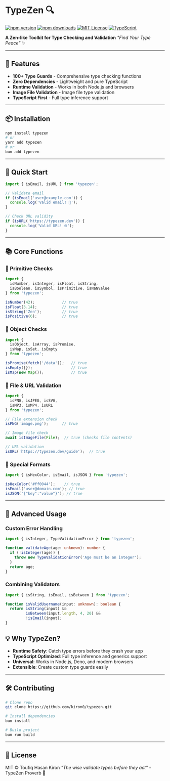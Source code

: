 # TypeZen 🔍

[![npm version](https://img.shields.io/npm/v/typezen.svg?style=flat-square)](https://www.npmjs.com/package/typezen)
[![npm downloads](https://img.shields.io/npm/dm/typezen.svg?style=flat-square)](https://www.npmjs.com/package/typezen)
[![MIT License](https://img.shields.io/badge/license-MIT-blue.svg?style=flat-square)](LICENSE)
[![TypeScript](https://img.shields.io/badge/%3C%2F%3E-TypeScript-%230074c1.svg?style=flat-square)](https://www.typescriptlang.org/)

**A Zen-like Toolkit for Type Checking and Validation**
*"Find Your Type Peace"* ✨

---

## 🌟 Features

- **100+ Type Guards** - Comprehensive type checking functions
- **Zero Dependencies** - Lightweight and pure TypeScript
- **Runtime Validation** - Works in both Node.js and browsers
- **Image File Validation** - Image file type validation
- **TypeScript First** - Full type inference support

---

## 📦 Installation

```bash
npm install typezen
# or
yarn add typezen
# or
bun add typezen
```

---

## 🚀 Quick Start

```typescript
import { isEmail, isURL } from 'typezen';

// Validate email
if (isEmail('user@example.com')) {
  console.log('Valid email! 📧');
}

// Check URL validity
if (isURL('https://typezen.dev')) {
  console.log('Valid URL! 🌐');
}
```

---

## 📚 Core Functions

### 🔢 Primitive Checks
```typescript
import {
  isNumber, isInteger, isFloat, isString,
  isBoolean, isSymbol, isPrimitive, isNaNValue
} from 'typezen';

isNumber(42);            // true
isFloat(3.14);           // true
isString('Zen');         // true
isPositive(6);           // true
```

### 🧰 Object Checks
```typescript
import {
  isObject, isArray, isPromise,
  isMap, isSet, isEmpty
} from 'typezen';

isPromise(fetch('/data'));   // true
isEmpty({});                 // true
isMap(new Map());            // true
```

### 📂 File & URL Validation
```typescript
import {
  isPNG, isJPEG, isSVG,
  isMP3, isMP4, isURL
} from 'typezen';

// File extension check
isPNG('image.png');      // true

// Image file check
await isImageFile(File);  // true (checks file contents)

// URL validation
isURL('https://typezen.dev/guide');  // true
```

### 🎨 Special Formats
```typescript
import { isHexColor, isEmail, isJSON } from 'typezen';

isHexColor('#ff0044');    // true
isEmail('user@domain.com'); // true
isJSON('{"key":"value"}'); // true
```

---

## 🧠 Advanced Usage

### Custom Error Handling
```typescript
import { isInteger, TypeValidationError } from 'typezen';

function validateAge(age: unknown): number {
  if (!isInteger(age)) {
    throw new TypeValidationError('Age must be an integer');
  }
  return age;
}
```

### Combining Validators
```typescript
import { isString, isEmail, isBetween } from 'typezen';

function isValidUsername(input: unknown): boolean {
  return isString(input) &&
         isBetween(input.length, 4, 20) &&
         !isEmail(input);
}
```

## 💡 Why TypeZen?

- **Runtime Safety**: Catch type errors before they crash your app
- **TypeScript Optimized**: Full type inference and generics support
- **Universal**: Works in Node.js, Deno, and modern browsers
- **Extensible**: Create custom type guards easily

---

## 🛠️ Contributing

```bash
# Clone repo
git clone https://github.com/kiron0/typezen.git

# Install dependencies
bun install

# Build project
bun run build
```

---

## 📜 License

MIT © Toufiq Hasan Kiron
*"The wise validate types before they act"* - TypeZen Proverb 🎋
